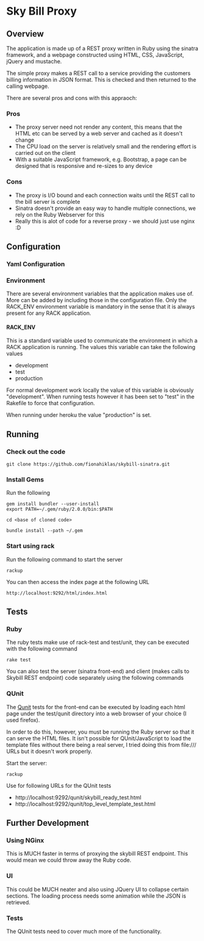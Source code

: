 # Sky Bill Proxy

## Overview

The application is made up of a REST proxy written in Ruby using the sinatra framework, and a webpage constructed using HTML, CSS, 
JavaScript, jQuery and mustache.

The simple proxy makes a REST call to a service providing the customers billing information in JSON format.  This is checked and then
returned to the calling webpage.

There are several pros and cons with this appraoch:

### Pros

* The proxy server need not render any content, this means that the HTML etc can be served by a web server and cached as it doesn't change
* The CPU load on the server is relatively small and the rendering effort is carried out on the client
* With a suitable JavaScript framework, e.g. Bootstrap, a page can be designed that is responsive and re-sizes to any device

### Cons

* The proxy is I/O bound and each connection waits until the REST call to the bill server is complete
* Sinatra doesn't provide an easy way to handle multiple connections, we rely on the Ruby Webserver for this
* Really this is alot of code for a reverse proxy - we should just use nginx :D


## Configuration


### Yaml Configuration




### Environment

There are several environment variables that the application makes use of.  More can be added by including those in the configuration file.
Only the RACK_ENV environment variable is mandatory in the sense that it is always present for any RACK application.


#### RACK_ENV

This is a standard variable used to communicate the environment in which a RACK application is running.  The values this variable can take the following values

* development
* test
* production

For normal development work locally the value of this variable is obviously "development".  When running tests however it has been set to "test" in the Rakefile to force that configuration.

When running under heroku the value "production" is set.




## Running

### Check out the code

```
git clone https://github.com/fionahiklas/skybill-sinatra.git
```


### Install Gems

Run the following

```
gem install bundler --user-install
export PATH=~/.gem/ruby/2.0.0/bin:$PATH

cd <base of cloned code>

bundle install --path ~/.gem
```

### Start using rack

Run the following command to start the server

```
rackup
```

You can then access the index page at the following URL

```
http://localhost:9292/html/index.html
```


## Tests

### Ruby

The ruby tests make use of rack-test and test/unit, they can be executed with the following command

```
rake test
```

You can also test the server (sinatra front-end) and client (makes calls to Skybill REST endpoint) code separately using the following commands



### QUnit

The [Qunit](http://qunitjs.com/) tests for the front-end can be executed by loading each html page under the test/qunit directory into a web browser of your choice (I used firefox).

In order to do this, however, you must be running the Ruby server so that it can serve the HTML files.  It isn't possible for QUnit/JavaScript to load the template files without 
there being a real server, I tried doing this from file:/// URLs but it doesn't work properly.

Start the server:

```
rackup
```

Use for following URLs for the QUnit tests

* http://localhost:9292/qunit/skybill_ready_test.html
* http://localhost:9292/qunit/top_level_template_test.html



## Further Development

### Using NGinx
 
This is MUCH faster in terms of proxying the skybill REST endpoint.  This would mean we could throw away the Ruby code.

### UI

This could be MUCH neater and also using JQuery UI to collapse certain sections.  The loading process needs some animation while the JSON is retrieved.

### Tests

The QUnit tests need to cover much more of the functionality.  